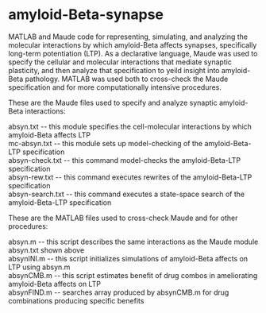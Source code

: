 # amyloid-Beta-synapse
MATLAB and Maude code for representing, simulating, and analyzing the molecular interactions by which amyloid-Beta affects synapses, specifically long-term potentiation (LTP). As a declarative language, Maude was used to specify the cellular and molecular interactions that mediate synaptic plasticity, and then analyze that specification to yeild insight into amyloid-Beta pathology. MATLAB was used both to cross-check the Maude specification and for more computationally intensive procedures.  

These are the Maude files used to specify and analyze synaptic amyloid-Beta interactions:  

absyn.txt -- this module specifies the cell-molecular interactions by which amyloid-Beta affects LTP  
mc-absyn.txt -- this module sets up model-checking of the amyloid-Beta-LTP specification  
absyn-check.txt -- this command model-checks the amyloid-Beta-LTP specification  
absyn-rew.txt -- this command executes rewrites of the amyloid-Beta-LTP specification  
absyn-search.txt -- this command executes a state-space search of the amyloid-Beta-LTP specification  

These are the MATLAB files used to cross-check Maude and for other procedures:  

absyn.m -- this script describes the same interactions as the Maude module absyn.txt shown above  
absynINI.m -- this script initializes simulations of amyloid-Beta affects on LTP using absyn.m  
absynCMB.m -- this script estimates benefit of drug combos in ameliorating amyloid-Beta affects on LTP  
absynFIND.m -- searches array produced by absynCMB.m for drug combinations producing specific benefits  


